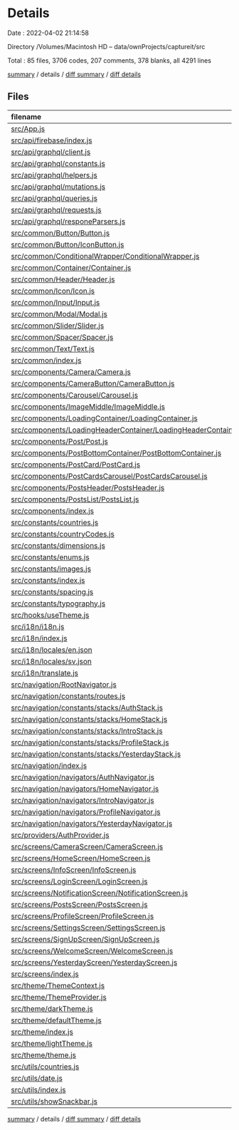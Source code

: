 # Details

Date : 2022-04-02 21:14:58

Directory /Volumes/Macintosh HD – data/ownProjects/captureit/src

Total : 85 files,  3706 codes, 207 comments, 378 blanks, all 4291 lines

[summary](results.md) / details / [diff summary](diff.md) / [diff details](diff-details.md)

## Files
| filename | language | code | comment | blank | total |
| :--- | :--- | ---: | ---: | ---: | ---: |
| [src/App.js](/src/App.js) | JavaScript | 22 | 0 | 3 | 25 |
| [src/api/firebase/index.js](/src/api/firebase/index.js) | JavaScript | 20 | 0 | 3 | 23 |
| [src/api/graphql/client.js](/src/api/graphql/client.js) | JavaScript | 22 | 0 | 4 | 26 |
| [src/api/graphql/constants.js](/src/api/graphql/constants.js) | JavaScript | 1 | 0 | 1 | 2 |
| [src/api/graphql/helpers.js](/src/api/graphql/helpers.js) | JavaScript | 5 | 0 | 1 | 6 |
| [src/api/graphql/mutations.js](/src/api/graphql/mutations.js) | JavaScript | 25 | 0 | 4 | 29 |
| [src/api/graphql/queries.js](/src/api/graphql/queries.js) | JavaScript | 54 | 0 | 6 | 60 |
| [src/api/graphql/requests.js](/src/api/graphql/requests.js) | JavaScript | 105 | 0 | 10 | 115 |
| [src/api/graphql/responeParsers.js](/src/api/graphql/responeParsers.js) | JavaScript | 42 | 0 | 9 | 51 |
| [src/common/Button/Button.js](/src/common/Button/Button.js) | JavaScript | 128 | 0 | 8 | 136 |
| [src/common/Button/IconButton.js](/src/common/Button/IconButton.js) | JavaScript | 128 | 0 | 6 | 134 |
| [src/common/ConditionalWrapper/ConditionalWrapper.js](/src/common/ConditionalWrapper/ConditionalWrapper.js) | JavaScript | 3 | 0 | 2 | 5 |
| [src/common/Container/Container.js](/src/common/Container/Container.js) | JavaScript | 22 | 0 | 5 | 27 |
| [src/common/Header/Header.js](/src/common/Header/Header.js) | JavaScript | 137 | 0 | 8 | 145 |
| [src/common/Icon/Icon.js](/src/common/Icon/Icon.js) | JavaScript | 50 | 0 | 7 | 57 |
| [src/common/Input/Input.js](/src/common/Input/Input.js) | JavaScript | 66 | 0 | 9 | 75 |
| [src/common/Modal/Modal.js](/src/common/Modal/Modal.js) | JavaScript | 41 | 0 | 3 | 44 |
| [src/common/Slider/Slider.js](/src/common/Slider/Slider.js) | JavaScript | 34 | 0 | 2 | 36 |
| [src/common/Spacer/Spacer.js](/src/common/Spacer/Spacer.js) | JavaScript | 26 | 0 | 5 | 31 |
| [src/common/Text/Text.js](/src/common/Text/Text.js) | JavaScript | 103 | 0 | 12 | 115 |
| [src/common/index.js](/src/common/index.js) | JavaScript | 24 | 0 | 1 | 25 |
| [src/components/Camera/Camera.js](/src/components/Camera/Camera.js) | JavaScript | 62 | 0 | 8 | 70 |
| [src/components/CameraButton/CameraButton.js](/src/components/CameraButton/CameraButton.js) | JavaScript | 43 | 0 | 3 | 46 |
| [src/components/Carousel/Carousel.js](/src/components/Carousel/Carousel.js) | JavaScript | 32 | 0 | 2 | 34 |
| [src/components/ImageMiddle/ImageMiddle.js](/src/components/ImageMiddle/ImageMiddle.js) | JavaScript | 25 | 0 | 3 | 28 |
| [src/components/LoadingContainer/LoadingContainer.js](/src/components/LoadingContainer/LoadingContainer.js) | JavaScript | 20 | 0 | 4 | 24 |
| [src/components/LoadingHeaderContainer/LoadingHeaderContainer.js](/src/components/LoadingHeaderContainer/LoadingHeaderContainer.js) | JavaScript | 29 | 0 | 4 | 33 |
| [src/components/Post/Post.js](/src/components/Post/Post.js) | JavaScript | 130 | 0 | 11 | 141 |
| [src/components/PostBottomContainer/PostBottomContainer.js](/src/components/PostBottomContainer/PostBottomContainer.js) | JavaScript | 123 | 0 | 6 | 129 |
| [src/components/PostCard/PostCard.js](/src/components/PostCard/PostCard.js) | JavaScript | 83 | 0 | 7 | 90 |
| [src/components/PostCardsCarousel/PostCardsCarousel.js](/src/components/PostCardsCarousel/PostCardsCarousel.js) | JavaScript | 18 | 0 | 3 | 21 |
| [src/components/PostsHeader/PostsHeader.js](/src/components/PostsHeader/PostsHeader.js) | JavaScript | 31 | 0 | 3 | 34 |
| [src/components/PostsList/PostsList.js](/src/components/PostsList/PostsList.js) | JavaScript | 57 | 0 | 8 | 65 |
| [src/components/index.js](/src/components/index.js) | JavaScript | 26 | 0 | 1 | 27 |
| [src/constants/countries.js](/src/constants/countries.js) | JavaScript | 4 | 0 | 1 | 5 |
| [src/constants/countryCodes.js](/src/constants/countryCodes.js) | JavaScript | 4 | 0 | 2 | 6 |
| [src/constants/dimensions.js](/src/constants/dimensions.js) | JavaScript | 20 | 0 | 1 | 21 |
| [src/constants/enums.js](/src/constants/enums.js) | JavaScript | 7 | 0 | 1 | 8 |
| [src/constants/images.js](/src/constants/images.js) | JavaScript | 6 | 0 | 2 | 8 |
| [src/constants/index.js](/src/constants/index.js) | JavaScript | 28 | 0 | 1 | 29 |
| [src/constants/spacing.js](/src/constants/spacing.js) | JavaScript | 8 | 9 | 2 | 19 |
| [src/constants/typography.js](/src/constants/typography.js) | JavaScript | 62 | 0 | 2 | 64 |
| [src/hooks/useTheme.js](/src/hooks/useTheme.js) | JavaScript | 4 | 0 | 3 | 7 |
| [src/i18n/i18n.js](/src/i18n/i18n.js) | JavaScript | 13 | 5 | 8 | 26 |
| [src/i18n/index.js](/src/i18n/index.js) | JavaScript | 2 | 0 | 2 | 4 |
| [src/i18n/locales/en.json](/src/i18n/locales/en.json) | JSON | 49 | 0 | 1 | 50 |
| [src/i18n/locales/sv.json](/src/i18n/locales/sv.json) | JSON | 17 | 0 | 1 | 18 |
| [src/i18n/translate.js](/src/i18n/translate.js) | JavaScript | 4 | 5 | 1 | 10 |
| [src/navigation/RootNavigator.js](/src/navigation/RootNavigator.js) | JavaScript | 23 | 0 | 4 | 27 |
| [src/navigation/constants/routes.js](/src/navigation/constants/routes.js) | JavaScript | 16 | 0 | 2 | 18 |
| [src/navigation/constants/stacks/AuthStack.js](/src/navigation/constants/stacks/AuthStack.js) | JavaScript | 33 | 0 | 3 | 36 |
| [src/navigation/constants/stacks/HomeStack.js](/src/navigation/constants/stacks/HomeStack.js) | JavaScript | 46 | 0 | 3 | 49 |
| [src/navigation/constants/stacks/IntroStack.js](/src/navigation/constants/stacks/IntroStack.js) | JavaScript | 3 | 0 | 2 | 5 |
| [src/navigation/constants/stacks/ProfileStack.js](/src/navigation/constants/stacks/ProfileStack.js) | JavaScript | 31 | 0 | 2 | 33 |
| [src/navigation/constants/stacks/YesterdayStack.js](/src/navigation/constants/stacks/YesterdayStack.js) | JavaScript | 9 | 0 | 2 | 11 |
| [src/navigation/index.js](/src/navigation/index.js) | JavaScript | 3 | 0 | 2 | 5 |
| [src/navigation/navigators/AuthNavigator.js](/src/navigation/navigators/AuthNavigator.js) | JavaScript | 27 | 0 | 4 | 31 |
| [src/navigation/navigators/HomeNavigator.js](/src/navigation/navigators/HomeNavigator.js) | JavaScript | 65 | 1 | 8 | 74 |
| [src/navigation/navigators/IntroNavigator.js](/src/navigation/navigators/IntroNavigator.js) | JavaScript | 26 | 0 | 4 | 30 |
| [src/navigation/navigators/ProfileNavigator.js](/src/navigation/navigators/ProfileNavigator.js) | JavaScript | 26 | 0 | 4 | 30 |
| [src/navigation/navigators/YesterdayNavigator.js](/src/navigation/navigators/YesterdayNavigator.js) | JavaScript | 27 | 0 | 4 | 31 |
| [src/providers/AuthProvider.js](/src/providers/AuthProvider.js) | JavaScript | 88 | 2 | 16 | 106 |
| [src/screens/CameraScreen/CameraScreen.js](/src/screens/CameraScreen/CameraScreen.js) | JavaScript | 405 | 4 | 29 | 438 |
| [src/screens/HomeScreen/HomeScreen.js](/src/screens/HomeScreen/HomeScreen.js) | JavaScript | 66 | 0 | 6 | 72 |
| [src/screens/InfoScreen/InfoScreen.js](/src/screens/InfoScreen/InfoScreen.js) | JavaScript | 6 | 0 | 2 | 8 |
| [src/screens/LoginScreen/LoginScreen.js](/src/screens/LoginScreen/LoginScreen.js) | JavaScript | 97 | 0 | 5 | 102 |
| [src/screens/NotificationScreen/NotificationScreen.js](/src/screens/NotificationScreen/NotificationScreen.js) | JavaScript | 6 | 0 | 3 | 9 |
| [src/screens/PostsScreen/PostsScreen.js](/src/screens/PostsScreen/PostsScreen.js) | JavaScript | 47 | 0 | 5 | 52 |
| [src/screens/ProfileScreen/ProfileScreen.js](/src/screens/ProfileScreen/ProfileScreen.js) | JavaScript | 130 | 45 | 9 | 184 |
| [src/screens/SettingsScreen/SettingsScreen.js](/src/screens/SettingsScreen/SettingsScreen.js) | JavaScript | 37 | 0 | 6 | 43 |
| [src/screens/SignUpScreen/SignUpScreen.js](/src/screens/SignUpScreen/SignUpScreen.js) | JavaScript | 102 | 0 | 5 | 107 |
| [src/screens/WelcomeScreen/WelcomeScreen.js](/src/screens/WelcomeScreen/WelcomeScreen.js) | JavaScript | 81 | 0 | 3 | 84 |
| [src/screens/YesterdayScreen/YesterdayScreen.js](/src/screens/YesterdayScreen/YesterdayScreen.js) | JavaScript | 134 | 69 | 10 | 213 |
| [src/screens/index.js](/src/screens/index.js) | JavaScript | 24 | 0 | 1 | 25 |
| [src/theme/ThemeContext.js](/src/theme/ThemeContext.js) | JavaScript | 3 | 0 | 3 | 6 |
| [src/theme/ThemeProvider.js](/src/theme/ThemeProvider.js) | JavaScript | 40 | 0 | 6 | 46 |
| [src/theme/darkTheme.js](/src/theme/darkTheme.js) | JavaScript | 26 | 6 | 6 | 38 |
| [src/theme/defaultTheme.js](/src/theme/defaultTheme.js) | JavaScript | 5 | 0 | 1 | 6 |
| [src/theme/index.js](/src/theme/index.js) | JavaScript | 6 | 0 | 1 | 7 |
| [src/theme/lightTheme.js](/src/theme/lightTheme.js) | JavaScript | 24 | 61 | 1 | 86 |
| [src/theme/theme.js](/src/theme/theme.js) | JavaScript | 10 | 0 | 2 | 12 |
| [src/utils/countries.js](/src/utils/countries.js) | JavaScript | 0 | 0 | 1 | 1 |
| [src/utils/date.js](/src/utils/date.js) | JavaScript | 46 | 0 | 9 | 55 |
| [src/utils/index.js](/src/utils/index.js) | JavaScript | 2 | 0 | 1 | 3 |
| [src/utils/showSnackbar.js](/src/utils/showSnackbar.js) | JavaScript | 21 | 0 | 3 | 24 |

[summary](results.md) / details / [diff summary](diff.md) / [diff details](diff-details.md)